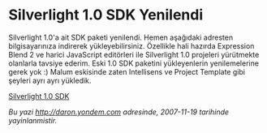 # Silverlight 1.0 SDK Yenilendi 

Silverlight 1.0'a ait SDK paketi yenilendi. Hemen aşağıdaki adresten
bilgisayarınıza indirerek yükleyebilirsiniz. Özellikle hali hazırda
Expression Blend 2 ve harici JavaScript editörleri ile Silverlight 1.0
projeleri yürütmekte olanlarla tavsiye ederim. Eski 1.0 SDK paketini
yükleyenlerin yenilemelerine gerek yok :) Malum eskisinde zaten
Intellisens ve Project Template gibi şeyleri ayrı ayrı yükledik.

[Silverlight 1.0
SDK](http://www.microsoft.com/downloads/details.aspx?FamilyId=FB7900DB-4380-4B0F-BB95-0BAEC714EE17&displaylang=en)


*Bu yazi http://daron.yondem.com adresinde, 2007-11-19 tarihinde yayinlanmistir.*